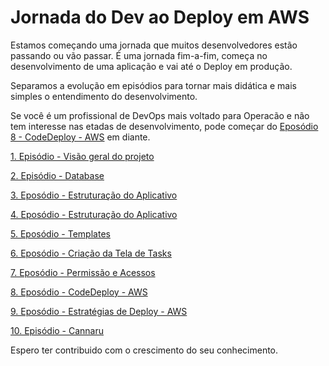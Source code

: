 # Jornada do Dev ao Deploy em AWS

Estamos começando uma jornada que muitos desenvolvedores estão passando ou vão passar. É uma jornada fim-a-fim, começa no desenvolvimento de uma aplicação e vai até o Deploy em produção.

Separamos a evolução em episódios para tornar mais didática e mais simples o entendimento do desenvolvimento.

Se você é um profissional de DevOps mais voltado para Operacão e não tem interesse nas etadas de desenvolvimento, pode começar do [Eposódio 8 - CodeDeploy - AWS](ep4.md) em diante.

[1. Episódio - Visão geral do projeto](ep1.md)

[2. Episódio - Database](ep2.md)

[3. Eposódio - Estruturação do Aplicativo](ep3.md)

[4. Eposódio - Estruturação do Aplicativo](ep4.md)

[5. Eposódio - Templates](ep4.md)

[6. Eposódio - Criação da Tela de Tasks](ep5.md)

[7. Eposódio - Permissão e Acessos](ep4.md)

[8. Eposódio - CodeDeploy - AWS](ep4.md)

[9. Eposódio - Estratégias de Deploy - AWS](ep4.md)

[10. Episódio - Cannaru]()

Espero ter contribuido com o crescimento do seu conhecimento.